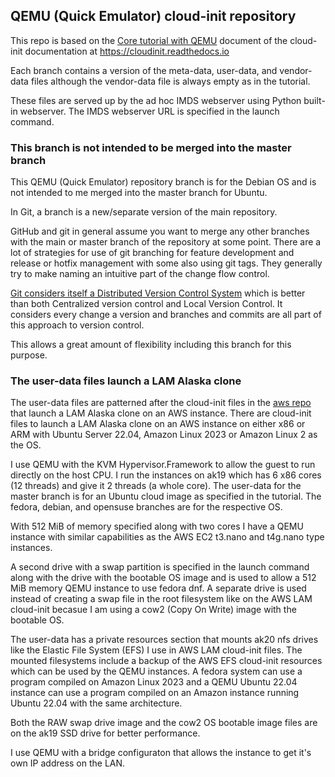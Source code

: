 ## QEMU (Quick Emulator) cloud-init repository

This repo is based on the
[Core tutorial with QEMU](https://cloudinit.readthedocs.io/en/latest/tutorial/qemu.html)
document of the cloud-init documentation at https://cloudinit.readthedocs.io

Each branch contains a version of the meta-data, user-data, and vendor-data
files although the vendor-data file is always empty as in the tutorial.

These files are served up by the ad hoc IMDS webserver using Python built-in
webserver.  The IMDS webserver URL is specified in the launch command.

### This branch is not intended to be merged into the master branch

This QEMU (Quick Emulator) repository branch is for the Debian OS and is not intended to me merged into the master branch for Ubuntu.

In Git, a branch is a new/separate version of the main repository.

GitHub and git in general assume you want to merge any other branches with the main or master branch of the repository at some point.  There are a lot of strategies for use of git branching for feature development and release or hotfix management with some also using git tags.  They generally try to make naming an intuitive part of the change flow control.

[Git considers itself a Distributed Version Control System](https://git-scm.com/book/en/v2/Getting-Started-About-Version-Control) which is better than both Centralized version control and Local Version Control.  It considers every change a version and branches and commits are all part of this approach to version control.

This allows a great amount of flexibility including this branch for this purpose.

### The user-data files launch a LAM Alaska clone

The user-data files are patterned after the cloud-init files in the
[aws repo](https://github.com/LAMurakami/aws#readme)
that launch a LAM Alaska clone on an AWS instance.  There are cloud-init files
to launch a LAM Alaska clone on an AWS instance on either x86 or ARM with
Ubuntu Server 22.04, Amazon Linux 2023 or Amazon Linux 2 as the OS.

I use QEMU with the KVM Hypervisor.Framework to allow the guest to run
directly on the host CPU.  I run the instances on ak19 which has 6 x86 cores
(12 threads) and give it 2 threads (a whole core).  The user-data for the
master branch is for an Ubuntu cloud image as specified in the tutorial.
The fedora, debian, and opensuse branches are for the respective OS.

With 512 MiB of memory specified along with two cores I have a QEMU instance
with similar capabilities as the AWS EC2 t3.nano and t4g.nano type instances.

A second drive with a swap partition is specified in the launch command
along with the drive with the bootable OS image and is used to allow a
512 MiB memory QEMU instance to use fedora dnf.  A separate drive is used
instead of creating a swap file in the root filesystem like on the
AWS LAM cloud-init becasue I am using a cow2 (Copy On Write) image
with the bootable OS.

The user-data has a private resources section that mounts ak20 nfs drives
like the Elastic File System (EFS) I use in AWS LAM cloud-init files.
The mounted filesystems include a backup of the AWS EFS cloud-init
resources which can be used by the QEMU instances.  A fedora system can
use a program compiled on Amazon Linux 2023 and a QEMU Ubuntu 22.04
instance can use a program compiled on an Amazon instance running
Ubuntu 22.04 with the same architecture.

Both the RAW swap drive image and the cow2 OS bootable image files
are on the ak19 SSD drive for better performance.

I use QEMU with a bridge configuraton that allows the instance to
get it's own IP address on the LAN.